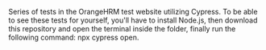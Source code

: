 Series of tests in the OrangeHRM test website utilizing Cypress. 
To be able to see these tests for yourself, you'll have to install Node.js, then download this repository and open the terminal inside the folder, finally run the following command: npx cypress open.
